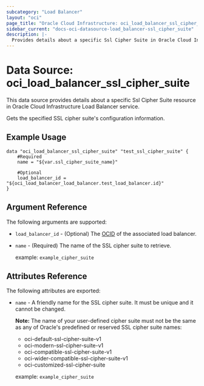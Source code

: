 ```yaml
---
subcategory: "Load Balancer"
layout: "oci"
page_title: "Oracle Cloud Infrastructure: oci_load_balancer_ssl_cipher_suite"
sidebar_current: "docs-oci-datasource-load_balancer-ssl_cipher_suite"
description: |-
  Provides details about a specific Ssl Cipher Suite in Oracle Cloud Infrastructure Load Balancer service
---
```


# Data Source: oci_load_balancer_ssl_cipher_suite
This data source provides details about a specific Ssl Cipher Suite resource in Oracle Cloud Infrastructure Load Balancer service.

Gets the specified SSL cipher suite's configuration information.

## Example Usage

```hcl
data "oci_load_balancer_ssl_cipher_suite" "test_ssl_cipher_suite" {
	#Required
	name = "${var.ssl_cipher_suite_name}"

	#Optional
	load_balancer_id = "${oci_load_balancer_load_balancer.test_load_balancer.id}"
}
```

## Argument Reference

The following arguments are supported:

* `load_balancer_id` - (Optional) The [OCID](https://docs.cloud.oracle.com/iaas/Content/General/Concepts/identifiers.htm) of the associated load balancer. 
* `name` - (Required) The name of the SSL cipher suite to retrieve.

	example: `example_cipher_suite` 


## Attributes Reference

The following attributes are exported:

* `name` - A friendly name for the SSL cipher suite. It must be unique and it cannot be changed.

	**Note:** The name of your user-defined cipher suite must not be the same as any of Oracle's predefined or reserved SSL cipher suite names:
	* oci-default-ssl-cipher-suite-v1
	* oci-modern-ssl-cipher-suite-v1
	* oci-compatible-ssl-cipher-suite-v1
	* oci-wider-compatible-ssl-cipher-suite-v1
	* oci-customized-ssl-cipher-suite

	example: `example_cipher_suite` 

